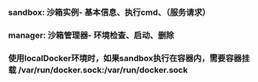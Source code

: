 
### sandbox: 沙箱实例- 基本信息、执行cmd、（服务请求）


### manager: 沙箱管理器- 环境检查、启动、删除

### 使用localDocker环境时，如果sandbox执行在容器内，需要容器挂载 /var/run/docker.sock:/var/run/docker.sock
